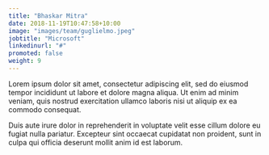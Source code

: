 ```yaml
---
title: "Bhaskar Mitra"
date: 2018-11-19T10:47:58+10:00
image: "images/team/guglielmo.jpeg"
jobtitle: "Microsoft"
linkedinurl: "#"
promoted: false
weight: 9
---
```


Lorem ipsum dolor sit amet, consectetur adipiscing elit, sed do eiusmod tempor incididunt ut labore et dolore magna aliqua. Ut enim ad minim veniam, quis nostrud exercitation ullamco laboris nisi ut aliquip ex ea commodo consequat.

Duis aute irure dolor in reprehenderit in voluptate velit esse cillum dolore eu fugiat nulla pariatur. Excepteur sint occaecat cupidatat non proident, sunt in culpa qui officia deserunt mollit anim id est laborum.

